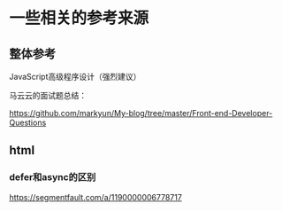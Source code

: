 # 一些相关的参考来源

## 整体参考

JavaScript高级程序设计（强烈建议）

马云云的面试题总结：

https://github.com/markyun/My-blog/tree/master/Front-end-Developer-Questions

## html

### defer和async的区别

https://segmentfault.com/a/1190000006778717